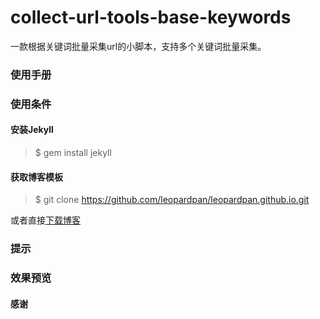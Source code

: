 # collect-url-tools-base-keywords

一款根据关键词批量采集url的小脚本，支持多个关键词批量采集。



### 使用手册



### 使用条件


#### 安装Jekyll


> $ gem install jekyll

#### 获取博客模板

> $ git clone https://github.com/leopardpan/leopardpan.github.io.git

或者直接[下载博客](https://github.com/leopardpan/leopardpan.github.io/archive/master.zip)   


### 提示


### 效果预览





#### 感谢   
